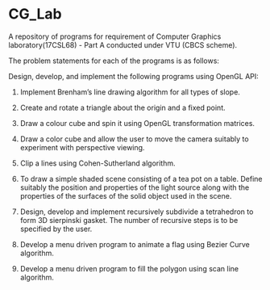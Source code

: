 # CG_Lab
A repository of programs for requirement of Computer Graphics laboratory(17CSL68) - Part A conducted under VTU (CBCS scheme).

The problem statements for each of the programs is as follows:

Design, develop, and implement the following programs using OpenGL API: 

1. Implement Brenham’s line drawing algorithm for all types of slope.

2. Create and rotate a triangle about the origin and a fixed point. 

3. Draw a colour cube and spin it using OpenGL transformation matrices. 

4. Draw a color cube and allow the user to move the camera suitably to experiment
with perspective viewing. 

5. Clip a lines using Cohen-Sutherland algorithm. 

6. To draw a simple shaded scene consisting of a tea pot on a table. Define suitably
the position and properties of the light source along with the properties of the
surfaces of the solid object used in the scene. 

7. Design, develop and implement recursively subdivide a tetrahedron to form 3D
sierpinski gasket. The number of recursive steps is to be specified by the user. 

8. Develop a menu driven program to animate a flag using Bezier Curve algorithm. 

9. Develop a menu driven program to fill the polygon using scan line algorithm. 

